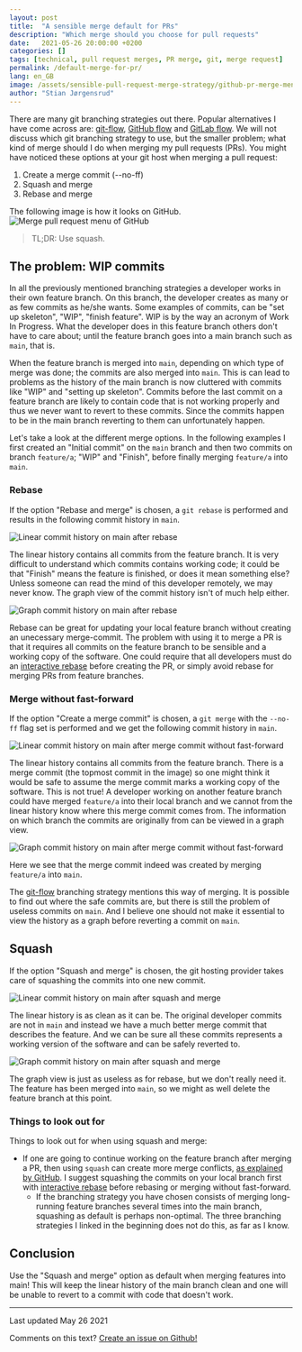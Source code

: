```yaml
---
layout: post
title:  "A sensible merge default for PRs"
description: "Which merge should you choose for pull requests"
date:   2021-05-26 20:00:00 +0200
categories: []
tags: [technical, pull request merges, PR merge, git, merge request]
permalink: /default-merge-for-pr/
lang: en_GB
image: /assets/sensible-pull-request-merge-strategy/github-pr-merge-menu.png
author: "Stian Jørgensrud"
---
```


There are many git branching strategies out there. Popular alternatives I have come across are: [git-flow](https://nvie.com/posts/a-successful-git-branching-model/), [GitHub flow](https://guides.github.com/introduction/flow/) and [GitLab flow](https://docs.gitlab.com/ee/topics/gitlab_flow.html). We will not discuss which git branching strategy to use, but the smaller problem; what kind of merge should I do when merging my pull requests (PRs). You might have noticed these options at your git host when merging a pull request:

1. Create a merge commit (--no-ff)
2. Squash and merge
3. Rebase and merge

The following image is how it looks on GitHub.
![Merge pull request menu of GitHub](../assets/sensible-pull-request-merge-strategy/github-pr-merge-menu.png)

> TL;DR: Use squash.

## The problem: WIP commits

In all the previously mentioned branching strategies a developer works in their own feature branch. On this branch, the developer creates as many or as few commits as he/she wants. Some examples of commits, can be "set up skeleton", "WIP", "finish feature". WIP is by the way an acronym of Work In Progress. What the developer does in this feature branch others don't have to care about; until the feature branch goes into a main branch such as `main`, that is.

When the feature branch is merged into `main`, depending on which type of merge was done; the commits are also merged into `main`. This is can lead to problems as the history of the main branch is now cluttered with commits like "WIP" and "setting up skeleton". Commits before the last commit on a feature branch are likely to contain code that is not working properly and thus we never want to revert to these commits. Since the commits happen to be in the main branch reverting to them can unfortunately happen.

Let's take a look at the different merge options. In the following examples I first created an "Initial commit" on the `main` branch and then two commits on branch `feature/a`; "WIP" and "Finish", before finally merging `feature/a` into `main`.

### Rebase

If the option "Rebase and merge" is chosen, a `git rebase` is performed and results in the following commit history in `main`.

![Linear commit history on main after rebase](../assets/sensible-pull-request-merge-strategy/rebase.png)

The linear history contains all commits from the feature branch. It is very difficult to understand which commits contains working code; it could be that "Finish" means the feature is finished, or does it mean something else? Unless someone can read the mind of this developer remotely, we may never know. The graph view of the commit history isn't of much help either.

![Graph commit history on main after rebase](../assets/sensible-pull-request-merge-strategy/rebase-graph.png)

Rebase can be great for updating your local feature branch without creating an unecessary merge-commit. The problem with using it to merge a PR is that it requires all commits on the feature branch to be sensible and a working copy of the software. One could require that all developers must do an [interactive rebase](https://git-scm.com/docs/git-rebase#_interactive_mode) before creating the PR, or simply avoid rebase for merging PRs from feature branches.

### Merge without fast-forward

If the option "Create a merge commit" is chosen, a `git merge` with the `--no-ff` flag set is performed and we get the following commit history in `main`.

![Linear commit history on main after merge commit without fast-forward](../assets/sensible-pull-request-merge-strategy/merge-commit-no-ff.png)

The linear history contains all commits from the feature branch. There is a merge commit (the topmost commit in the image) so one might think it would be safe to assume the merge commit marks a working copy of the software. This is not true! A developer working on another feature branch could have merged `feature/a` into their local branch and we cannot from the linear history know where this merge commit comes from. The information on which branch the commits are originally from can be viewed in a graph view.

![Graph commit history on main after merge commit without fast-forward](../assets/sensible-pull-request-merge-strategy/merge-commit-no-ff-graph.png)

Here we see that the merge commit indeed was created by merging `feature/a` into `main`.

The [git-flow](https://nvie.com/posts/a-successful-git-branching-model/) branching strategy mentions this way of merging. It is possible to find out where the safe commits are, but there is still the problem of useless commits on `main`. And I believe one should not make it essential to view the history as a graph before reverting a commit on `main`.

## Squash

If the option "Squash and merge" is chosen, the git hosting provider takes care of squashing the commits into one new commit.

![Linear commit history on main after squash and merge](../assets/sensible-pull-request-merge-strategy/squash.png)

The linear history is as clean as it can be. The original developer commits are not in `main` and instead we have a much better merge commit that describes the feature. And we can be sure all these commits represents a working version of the software and can be safely reverted to.

![Graph commit history on main after squash and merge](../assets/sensible-pull-request-merge-strategy/squash-graph.png)

The graph view is just as useless as for rebase, but we don't really need it. The feature has been merged into `main`, so we might as well delete the feature branch at this point.

### Things to look out for

Things to look out for when using squash and merge:

- If one are going to continue working on the feature branch after merging a PR, then using `squash` can create more merge conflicts, [as explained by GitHub](https://docs.github.com/en/github/collaborating-with-pull-requests/incorporating-changes-from-a-pull-request/about-pull-request-merges#squashing-and-merging-a-long-running-branch). I suggest squashing the commits on your local branch first with [interactive rebase](https://git-scm.com/docs/git-rebase#_interactive_mode) before rebasing or merging without fast-forward.
  - If the branching strategy you have chosen consists of merging long-running feature branches several times into the main branch, squashing as default is perhaps non-optimal. The three branching strategies I linked in the beginning does not do this, as far as I know.

## Conclusion

Use the "Squash and merge" option as default when merging features into main! This will keep the linear history of the main branch clean and one will be unable to revert to a commit with code that doesn't work.

---
Last updated May 26 2021

Comments on this text? [Create an issue on Github!](https://github.com/Sti2nd/sti2nd.github.io/issues)
